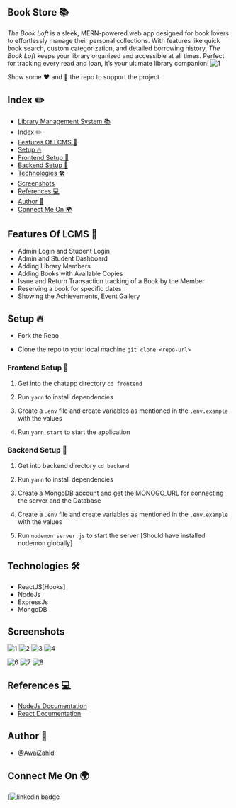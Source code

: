 ## Book Store 📚

*The Book Loft* is a sleek, MERN-powered web app designed for book lovers to effortlessly manage their personal collections. With features like quick book search, custom categorization, and detailed borrowing history, *The Book Loft* keeps your library organized and accessible at all times. Perfect for tracking every read and loan,
 it’s your ultimate library companion!
![1](https://user-images.githubusercontent.com/73348574/205624307-6a1b18fa-5ef7-4de9-b141-9225eca62c6c.png)

Show some ❤️ and 🌟 the repo to support the project

## Index ✏️

- [Library Management System 📚](#library-management-system-)
- [Index ✏️](#index-️)
- [Features Of LCMS 🚀](#features-of-lcms-)
- [Setup 🔥](#setup-)
- [Frontend Setup 🍧](#frontend-setup-)
- [Backend Setup 🍿](#backend-setup-)
- [Technologies 🛠](#technologies-)
- [Screenshots](#screenshots)
- [References 💻](#references-)
- [Author 📝](#author-)
- [Connect Me On 🌍](#connect-me-on-)

## Features Of LCMS 🚀

- Admin Login and Student Login
- Admin and Student Dashboard
- Adding Library Members
- Adding Books with Available Copies
- Issue and Return Transaction tracking of a Book by the Member
- Reserving a book for specific dates
- Showing the Achievements, Event Gallery

## Setup 🔥

- Fork the Repo

- Clone the repo to your local machine
  `git clone <repo-url>`

### Frontend Setup 🍧

1. Get into the chatapp directory
   `cd frontend`

2. Run `yarn` to install dependencies

3. Create a `.env` file and create variables as mentioned in the `.env.example` with the values

4. Run `yarn start` to start the application

### Backend Setup 🍿

1. Get into backend directory `cd backend`

2. Run `yarn` to install dependencies

3. Create a MongoDB account and get the MONOGO_URL for connecting the server and the Database

4. Create a `.env` file and create variables as mentioned in the `.env.example` with the values

5. Run `nodemon server.js` to start the server [Should have installed nodemon globally]

## Technologies 🛠

- ReactJS[Hooks]
- NodeJs
- ExpressJs
- MongoDB

## Screenshots

![1](https://i.postimg.cc/63FDFqm6/1.png)
![2](https://i.postimg.cc/PrWBFtzh/2.png)
![3](https://i.postimg.cc/Z5jX4VMM/3.png)
![4](https://i.postimg.cc/2ypK2J1V/4.png)
<!-- ![5](https://user-images.githubusercontent.com/73348574/205631397-2793e97e-3cc6-4b60-8ee1-ec81716b9d6d.png) -->
![6](https://user-images.githubusercontent.com/73348574/205631670-5dcb6437-afb1-4aaf-87d7-b47c3b01d7b1.png)
![7](https://user-images.githubusercontent.com/73348574/205631804-6c631b5e-8bcd-41c4-bb73-bab6ea8b78f7.png)
![8](https://i.postimg.cc/5t6K11vX/11.png)

## References 💻

- [NodeJs Documentation](https://nodejs.org/en/docs/)
- [React Documentation](https://reactjs.org/docs/getting-started.html)

## Author 📝

- [@AwaiZahid](https://github.com/AwaisZahid331)

## Connect Me On 🌍


[![linkedin badge](www.linkedin.com/in/awais-zahid31)



